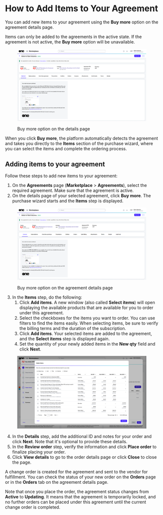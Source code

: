 # How to Add Items to Your Agreement

You can add new items to your agreement using the **Buy more** option on the agreement details page.&#x20;

Items can only be added to the agreements in the active state. If the agreement is not active, the **Buy more** option will be unavailable.&#x20;

<figure><img src="../../../.gitbook/assets/image (136).png" alt=""><figcaption><p> Buy more option on the details page</p></figcaption></figure>

When you click **Buy more**, the platform automatically detects the agreement and takes you directly to the **Items** section of the purchase wizard, where you can select the items and complete the ordering process.

## Adding items to your agreement <a href="#adding-new-items-to-your-agreement" id="adding-new-items-to-your-agreement"></a>

Follow these steps to add new items to your agreement:

1. On the **Agreements** page (**Marketplace** > **Agreements**), select the required agreement. Make sure that the agreement is active.
2. On the details page of your selected agreement, click **Buy more**. The purchase wizard starts and the **Items** step is displayed.&#x20;

<figure><img src="../../../.gitbook/assets/AgeementsDetails.png" alt=""><figcaption><p>Buy more option on the agreement details page</p></figcaption></figure>

3. In the **Items** step, do the following:
   1. Click **Add items**. A new window (also called **Select items**) will open displaying the available products that are available for you to order under this agreement.
   2. Select the checkboxes for the items you want to order. You can use filters to find the items easily. When selecting items, be sure to verify the billing terms and the duration of the subscription.
   3. Click **Add items**. Your selected items are added to the agreement, and the **Select items** step is displayed again.
   4. Set the quantity of your newly added items in the **New qty** field and click **Next**.

<figure><img src="../../../.gitbook/assets/image (63).png" alt=""><figcaption></figcaption></figure>

4. In the **Details** step, add the additional ID and notes for your order and click **Next**. Note that it's optional to provide these details.
5. In the **Review order** step, verify the information and click **Place order** to finalize placing your orde&#x72;_._
6. Click **View details** to go to the order details page or click **Close** to close the page.

A change order is created for the agreement and sent to the vendor for fulfillment. You can check the status of your new order on the **Orders** page or in the **Orders** tab on the agreement details page.

Note that once you place the order, the agreement status changes from **Active** to **Updating**. It means that the agreement is temporarily locked, and no further orders can be placed under this agreement until the current change order is completed.
